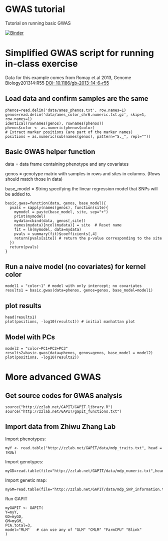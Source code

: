 # GWAS tutorial
Tutorial on running basic GWAS

[![Binder](https://mybinder.org/badge_logo.svg)]( https://mybinder.org/v2/gh/dpaudel/gwas_tutorial/main?urlpath=rstudio )

# Simplified GWAS script for running in-class exercise

Data for this example comes from Romay et al 2013, Genome Biology201314:R55 [DOI: 10.1186/gb-2013-14-6-r55](https://genomebiology.biomedcentral.com/articles/10.1186/gb-2013-14-6-r55)

## Load data and confirm samples are the same

```
phenos=read.delim('data/ames_phenos.txt', row.names=1)
genos=read.delim('data/ames_color_chr6.numeric.txt.gz', skip=1, row.names=1)
identical(rownames(genos), rownames(phenos))
phenos$color <- as.numeric(phenos$color)
# Extract marker positions (are part of the marker names) 
positions = as.numeric(sub(names(genos), pattern="S._", repl=""))
```
## Basic GWAS helper function

data = data frame containing phenotype and any covariates

genos = genotype matrix with samples in rows and sites in columns. (Rows should match those in data)

base_model = String specifying the linear regression model that SNPs will be added to. 

```
basic.gwas=function(data, genos, base_model){
  pvals = sapply(names(genos), function(site){
	mymodel = paste(base_model, site, sep="+")
	print(mymodel)
	mydata=cbind(data, genos[,site])
	names(mydata)[ncol(mydata)] = site	# Reset name
	fit = lm(mymodel, data=mydata)
	pvals = summary(fit)$coefficients[,4] 
	return(pvals[site])	# return the p-value corresponding to the site
  })
  return(pvals)
}
```

## Run a naive model (no covariates) for kernel color

```
model1 = "color~1" # model with only intercept; no covariates
results1 = basic.gwas(data=phenos, genos=genos, base_model=model1)
```

## plot results

```
head(results1)
plot(positions, -log10(results1)) # initial manhattan plot
```
## Model with PCs

```
model2 = "color~PC1+PC2+PC3"
results2=basic.gwas(data=phenos, genos=genos, base_model = model2)
plot(positions, -log10(results2))
```

# More advanced GWAS
## Get source codes for GWAS analysis

```
source("http://zzlab.net/GAPIT/GAPIT.library.R")
source("http://zzlab.net/GAPIT/gapit_functions.txt")
```
## Import data from Zhiwu Zhang Lab

Import phenotypes:

```
myY <- read.table("http://zzlab.net/GAPIT/data/mdp_traits.txt", head = TRUE)
```

Import genotypes:

```
myGD=read.table(file="http://zzlab.net/GAPIT/data/mdp_numeric.txt",head=T)
```

Import genetic map:

```
myGM=read.table(file="http://zzlab.net/GAPIT/data/mdp_SNP_information.txt",head=T)
```

Run GAPIT

```
myGAPIT <- GAPIT(
Y=myY,
GD=myGD,
GM=myGM,
PCA.total=3,
model="MLM"   # can use any of "GLM" "CMLM" "FarmCPU" "Blink"
)
```
